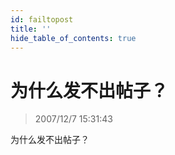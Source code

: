 ```yaml
---
id: failtopost
title: ''
hide_table_of_contents: true
---
```


# 为什么发不出帖子？

> 2007/12/7 15:31:43

为什么发不出帖子？